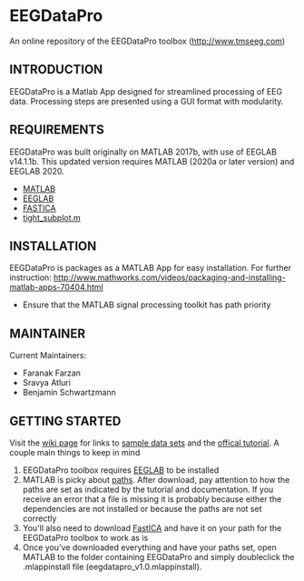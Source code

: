 # EEGDataPro
An online repository of the EEGDataPro toolbox (http://www.tmseeg.com)

INTRODUCTION
-------------------
EEGDataPro is a Matlab App designed for streamlined processing of EEG data. Processing steps are presented using a
GUI format with modularity.  

REQUIREMENTS
--------------------
EEGDataPro was built originally on MATLAB 2017b, with use of EEGLAB v14.1.1b. This updated version requires MATLAB (2020a or later version) and EEGLAB 2020.

* [MATLAB](http://www.mathworks.com/products/matlab/)   
* [EEGLAB ](http://sccn.ucsd.edu/eeglab/downloadtoolbox.php)
* [FASTICA](http://research.ics.aalto.fi/ica/fastica/code/dlcode.shtml)
* [tight_subplot.m](http://www.mathworks.com/matlabcentral/fileexchange/27991-tight-subplot-nh--nw--gap--marg-h--marg-w-)

INSTALLATION
---------------------

EEGDataPro is packages as a MATLAB App for easy installation. For further 
instruction: 
http://www.mathworks.com/videos/packaging-and-installing-matlab-apps-70404.html

* Ensure that the MATLAB signal processing toolkit has path priority

MAINTAINER
--------------

Current Maintainers: 
* Faranak Farzan
* Sravya Atluri
* Benjamin Schwartzmann

GETTING STARTED
--------------

Visit the [wiki page](https://github.com/cogsmac/TMSEEG/wiki/Getting-Started) for links to [sample data sets](http://www.tmseeg.com/wp-content/uploads/2016/05/SampleData.zip) and the [offical tutorial](http://www.tmseeg.com/tutorials/). A couple main things to keep in mind  

1) EEGDataPro toolbox requires [EEGLAB](https://sccn.ucsd.edu/eeglab/downloadtoolbox.php) to be installed
2) MATLAB is picky about [paths](http://www.mathworks.com/help/matlab/ref/path.html?s_tid=gn_loc_drop). After download, pay attention to how the paths are set as indicated by the tutorial and documentation. If you receive an error that a file is missing it is probably because either the dependencies are not installed or because the paths are not set correctly
3) You'll also need to download [FastICA](http://www.cis.hut.fi/projects/ica/fastica/) and have it on your path for the EEGDataPro toolbox to work as is
4) Once you've downloaded everything and have your paths set, open MATLAB to the folder containing EEGDataPro and simply doubleclick the .mlappinstall file (eegdatapro_v1.0.mlappinstall).
